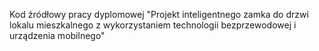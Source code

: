 Kod źródłowy pracy dyplomowej "Projekt inteligentnego zamka do drzwi lokalu mieszkalnego z wykorzystaniem technologii bezprzewodowej i urządzenia mobilnego"
